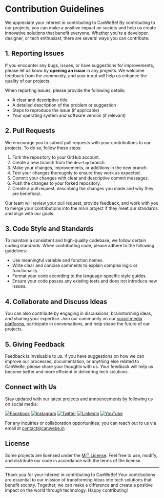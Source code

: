 # Contribution Guidelines

We appreciate your interest in contributing to CanWeBe! By contributing to our projects, you can make a positive impact on society and help us create innovative solutions that benefit everyone. Whether you're a developer, designer, or tech enthusiast, there are several ways you can contribute:

## 1. Reporting Issues

If you encounter any bugs, issues, or have suggestions for improvements, please let us know by **opening an issue** in any projects. We welcome feedback from the community, and your input will help us enhance the quality of our projects.

When reporting issues, please provide the following details:
- A clear and descriptive title
- A detailed description of the problem or suggestion
- Steps to reproduce the issue (if applicable)
- Your operating system and software version (if relevant)

## 2. Pull Requests

We encourage you to submit pull requests with your contributions to our projects. To do so, follow these steps:

1. Fork the repository to your GitHub account.
2. Create a new branch from the `develop` branch.
3. Make your changes, improvements, or additions in the new branch.
4. Test your changes thoroughly to ensure they work as expected.
5. Commit your changes with clear and descriptive commit messages.
6. Push the changes to your forked repository.
7. Create a pull request, describing the changes you made and why they are beneficial.

Our team will review your pull request, provide feedback, and work with you to merge your contributions into the main project if they meet our standards and align with our goals.

## 3. Code Style and Standards

To maintain a consistent and high-quality codebase, we follow certain coding standards. When contributing code, please adhere to the following guidelines:

- Use meaningful variable and function names.
- Write clear and concise comments to explain complex logic or functionality.
- Format your code according to the language-specific style guides.
- Ensure your code passes any existing tests and does not introduce new issues.

## 4. Collaborate and Discuss Ideas

You can also contribute by engaging in discussions, brainstorming ideas, and sharing your expertise. Join our community on our [social media platforms](#connect-with-us), participate in conversations, and help shape the future of our projects.

## 5. Giving Feedback

Feedback is invaluable to us. If you have suggestions on how we can improve our processes, documentation, or anything else related to CanWeBe, please share your thoughts with us. Your feedback will help us become better and more efficient in delivering tech solutions.

## Connect with Us

Stay updated with our latest projects and announcements by following us on social media:

[![Facebook](https://img.shields.io/badge/Facebook-1877F2?style=flat&logo=facebook&logoColor=white)](https://fb.canwebe.in)
[![Instagram](https://img.shields.io/badge/Instagram-E4405F?style=flat&logo=instagram&logoColor=white)](https://ig.canwebe.in)
[![Twitter](https://img.shields.io/badge/Twitter-1DA1F2?style=flat&logo=twitter&logoColor=white)](https://tw.canwebe.in)
[![LinkedIn](https://img.shields.io/badge/LinkedIn-0077B5?style=flat&logo=linkedin&logoColor=white)](https://li.canwebe.in)
[![YouTube](https://img.shields.io/badge/YouTube-FF0000?style=flat&logo=youtube&logoColor=white)](https://yt.canwebe.in)

For any inquiries or collaboration opportunities, you can reach out to us via email at [contact@canwebe.in](mailto:contact@canwebe.in).

## License

Some projects are licensed under the [MIT License](LICENSE). Feel free to use, modify, and distribute our code in accordance with the terms of the license.

---

Thank you for your interest in contributing to CanWeBe! Your contributions are essential to our mission of transforming ideas into tech solutions that benefit society. Together, we can make a difference and create a positive impact on the world through technology. Happy contributing!

